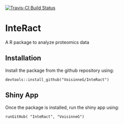 [![Travis-CI Build Status](https://travis-ci.org/VoisinneG/InteRact.svg?branch=master)](https://travis-ci.org/VoisinneG/InteRact) 

# InteRact

A R package to analyze proteomics data

Installation
---
Install the package from the github repository using:
```
devtools::install_github("VoisinneG/InteRact")
```

Shiny App
---
Once the package is installed, run the shiny app using:
```
runGitHub( "InteRact", "VoisinneG") 
```
